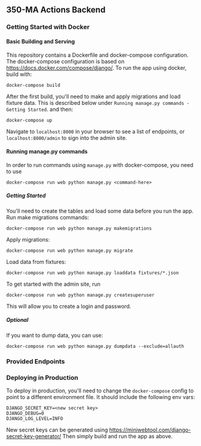 ## 350-MA Actions Backend

### Getting Started with Docker

#### Basic Building and Serving
This repository contains a Dockerfile and docker-compose configuration. The docker-compose configuration is based on https://docs.docker.com/compose/django/. To run the app using docker, build with:

```
docker-compose build
```

After the first build, you'll need to make and apply migrations and load fixture data. This is described below under `Running manage.py commands - Getting Started`.
and then:

```
docker-compose up
```

Navigate to `localhost:8000` in your browser to see a list of endpoints, or `localhost:8000/admin` to sign into the admin site. 

#### Running manage.py commands
In order to run commands using `manage.py` with docker-compose, you need to use
```
docker-compose run web python manage.py <command-here>
```

##### Getting Started
You'll need to create the tables and load some data before you run the app.
Run make migrations commands:
```
docker-compose run web python manage.py makemigrations
```
Apply migrations:
```
docker-compose run web python manage.py migrate
```
Load data from fixtures:
```
docker-compose run web python manage.py loaddata fixtures/*.json
```

To get started with the admin site, run
```
docker-compose run web python manage.py createsuperuser
```
This will allow you to create a login and password.

##### Optional
If you want to dump data, you can use:
```
docker-compose run web python manage.py dumpdata --exclude=allauth
```

### Provided Endpoints


### Deploying in Production
To deploy in production, you'll need to change the `docker-compose` config to point to a different environment file. It should include the following env vars:
```
DJANGO_SECRET_KEY=<new secret key>
DJANGO_DEBUG=0
DJANGO_LOG_LEVEL=INFO
```
New secret keys can be generated using https://miniwebtool.com/django-secret-key-generator/
Then simply build and run the app as above.
